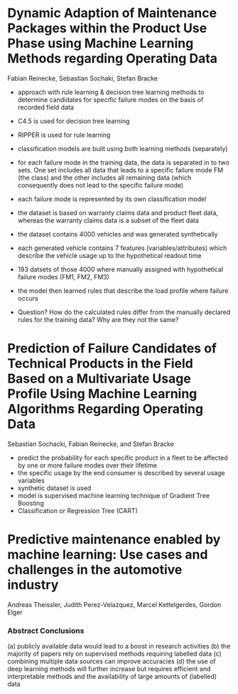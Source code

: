
# Dynamic Adaption of Maintenance Packages within the Product Use Phase using Machine Learning Methods regarding Operating Data
Fabian Reinecke, Sebastian Sochaki, Stefan Bracke

- approach with rule learning & decision tree learning methods to determine candidates for specific failure modes on the basis of recorded field data
- C4.5 is used for decision tree learning
- RIPPER is used for rule learning
- classification models are built using both learning methods (separately)
- for each failure mode in the training data, the data is separated in to two sets. One set includes all data that leads to a specific failure mode FM (the class) and the other includes all remaining data (which consequently does not lead to the specific failure mode)
- each failure mode is represented by its own classification model 
- the dataset is based on warranty claims data and product fleet data, whereas the warranty claims data is a subset of the fleet data
- the dataset contains 4000 vehicles and was generated synthetically
- each generated vehicle contains 7 features (variables/attributes) which describe the vehicle usage up to the hypothetical readout time
- 193 datsets of those 4000 where manually assigned with hypothetical failure modes (FM1, FM2, FM3)
- the model then learned rules that describe the load profile where failure occurs

- Question? How do the calculated rules differ from the manually declared rules for the training data? Why are they not the same?


# Prediction of Failure Candidates of Technical Products in the Field Based on a Multivariate Usage Profile Using Machine Learning Algorithms Regarding Operating Data
Sebastian Sochacki, Fabian Reinecke, and Stefan Bracke

- predict the probability for each specific product in a fleet to be affected by one or more failure modes over their lifetime
- the specific usage by the end consumer is described by several usage variables
- synthetic dataset is used
- model is supervised machine learning technique of Gradient Tree Boosting
- Classification or Regression Tree (CART)


# Predictive maintenance enabled by machine learning: Use cases and challenges in the automotive industry
Andreas Theissler, Judith Perez-Velazquez, Marcel Kettelgerdes, Gordon Elger

### Abstract Conclusions
(a) publicly available data would lead to a boost in research activities
(b) the majority of papers rely on supervised methods requiring labelled data
(c) combining multiple data sources can improve accuracies
(d) the use of deep learning methods will further increase but requires efficient and interpretable methods and the availability of large amounts of (labelled) data


